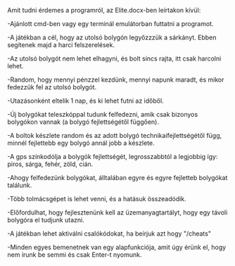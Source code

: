 Amit tudni érdemes a programról, az Elite.docx-ben leírtakon kívül:


-Ajánlott cmd-ben vagy egy terminál emulátorban futtatni a programot.


-A játékban a cél, hogy az utolsó bolygón legyőzzzük a sárkányt. Ebben segítenek majd a harci felszerelések.

-Az utolsó bolygót nem lehet elhagyni, és bolt sincs rajta, itt csak harcolni lehet.

-Random, hogy mennyi pénzzel kezdünk, mennyi napunk maradt, és mikor fedezzük fel az utolsó bolygót.

-Utazásonként eltelik 1 nap, és ki lehet futni az időből.

-Új bolygókat teleszkóppal tudunk felfedezni, amik csak bizonyos bolygókon vannak (a bolygó fejlettségétől függően).

-A boltok készlete random és az adott bolygó technikaifejlettségétől függ, minnél fejlettebb egy bolygó annál jobb a készlete.

-A gps színkodólja a bolygók fejlettségét, legrosszabbtól a legjobbig így: piros, sárga, fehér, zöld, cián.

-Ahogy felfedezünk bolygókat, álltalában egyre és egyre fejletteb bolygókat találunk.

-Több tolmácsgépet is lehet venni, és a hatásuk összeadódik.

-Előfordulhat, hogy fejlesztenünk kell az üzemanyagtartályt, hogy egy távoli bolygóra el tudjunk utazni.

-A játékban lehet aktiválni csalókódokat, ha beírjuk azt hogy "/cheats"

-Minden egyes bemenetnek van egy alapfunkciója, amit úgy érünk el, hogy nem írunk be semmi és csak Enter-t nyomunk.
